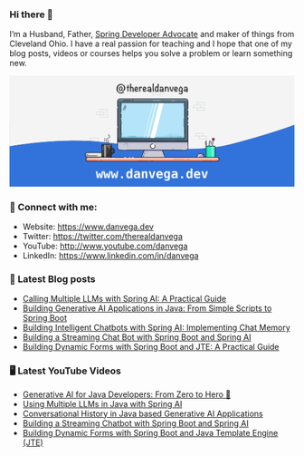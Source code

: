 ### Hi there 👋

I’m a Husband, Father, [Spring Developer Advocate](https://tanzu.vmware.com/developer/advocates/) and maker of things from Cleveland Ohio. I have a real passion for teaching and I hope that one of my blog posts, videos or courses helps you solve a problem or learn something new.

![Profile Header](./github_profile_header.png)

### 🤝 Connect with me:

- Website: https://www.danvega.dev
- Twitter: https://twitter.com/therealdanvega
- YouTube: http://www.youtube.com/danvega
- LinkedIn: https://www.linkedin.com/in/danvega

### 📝 Latest Blog posts

<!-- BLOG-POST-LIST:START -->
- [Calling Multiple LLMs with Spring AI: A Practical Guide](/blog/2024/10/14/spring-ai-multiple-llms)
- [Building Generative AI Applications in Java: From Simple Scripts to Spring Boot](/blog/2024/10/15/ai-java-developers)
- [Building Intelligent Chatbots with Spring AI: Implementing Chat Memory](/blog/2024/10/11/spring-ai-chat-memory)
- [Building a Streaming Chat Bot with Spring Boot and Spring AI](/blog/2024/10/08/spring-ai-streaming-chatbot)
- [Building Dynamic Forms with Spring Boot and JTE: A Practical Guide](/blog/2024/10/07/jte-forms)
<!-- BLOG-POST-LIST:END -->

### 🖥 Latest YouTube Videos

<!-- YOUTUBE:START -->
- [Generative AI for Java Developers: From Zero to Hero 🦸](https://www.youtube.com/watch?v=uoOwVWVl_eU)
- [Using Multiple LLMs in Java with Spring AI](https://www.youtube.com/watch?v=bK1MTlEDQvk)
- [Conversational History in Java based Generative AI Applications](https://www.youtube.com/watch?v=6VdM1MOOMrw)
- [Building a Streaming Chatbot with Spring Boot and Spring AI](https://www.youtube.com/watch?v=q2p0mG4RICM)
- [Building Dynamic Forms with Spring Boot and Java Template Engine &lpar;JTE&rpar;](https://www.youtube.com/watch?v=ifnv4kGtZgo)
<!-- YOUTUBE:END -->
